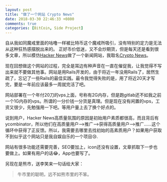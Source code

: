 ```yaml
---
layout: post
title: "做了一个网站 Crypto News"
date: 2018-03-30 22:46:33 +0800
comments: true
categories: [BitCoin, Side Project]
---
```


自从我如同魔戒里面的咕噜一样被比特币这个魔戒所吸引，没有特别的定力是无法从这种狂热感摆脱出来的。
正好币价低迷，又不会炒期货，但是每天还是看到很多文章，所以模仿[Hacker News](https://news.ycombinator.com/)做了一个新闻网站，我取名[Crypto News](https://news.cryptoloser.org/)。

<!--more-->

现在回想做这个网站的过程，完全是耳边有种声音在一直在催促我，让我觉得不写出来就不要做其他事。网站是用Rails开发的，由于将近一年没用Rails了，居然生疏了，忘记了一些Rails的最佳实践。最令我觉得失败的是，用了将近20天才写完，要是一年前应该最多一周就完活了吧。

网站部署在一个年付20刀的vps上面，号称有2G内存，但是跑gitlab还不如我之前一个1G内存的vps。所谓的一分价钱一分货是真理。但是现在没有闲置的vps，工资又很少，先勉强用一下吧。等用户量上去了换个好点的。

说到用户，Hacker News高质量氛围的原因是初始用户素质都很高，而且背后有ycombinator，所以他们在高质量用户-->推广-->获得高质量用户-->推广......这个循环中获得了正反馈。所以，我需要去哪里去找初始的高素质用户？如果用户获取不到似乎这个网站只是我自娱自乐的一个项目😢.

网站有很多功能还需要完善，SEO要加上，icon还没有设置，文章抓取下一步也要做上。如果有用户的话😂，App也要写了。

另现在是熊市，送李笑来一句话给大家： 

> 牛市里的聪明，远不如熊市里的不笨。